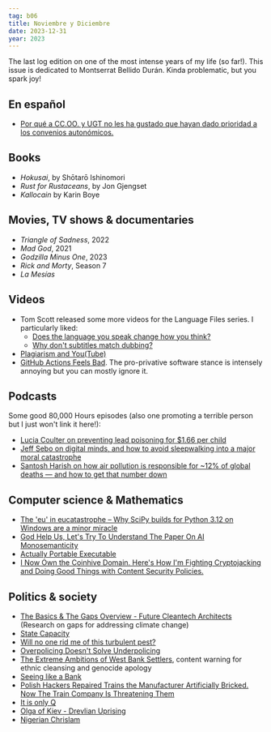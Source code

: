 ```yaml
---
tag: b06
title: Noviembre y Diciembre
date: 2023-12-31
year: 2023
---
```


The last log edition on one of the most intense years of my life (so far!). This issue is dedicated to Montserrat Bellido Durán. Kinda problematic, but you spark joy!

## En español

- [Por qué a CC.OO. y UGT no les ha gustado que hayan dado prioridad a los convenios autonómicos.](https://laboro-spain.blogspot.com/2023/12/prioridad-convenio-colectivo-autonomico.html)

## Books

- *Hokusai*, by Shōtarō Ishinomori
- *Rust for Rustaceans*, by Jon Gjengset
- *Kallocain* by Karin Boye

## Movies, TV shows & documentaries

- *Triangle of Sadness*, 2022
- *Mad God*, 2021
- *Godzilla Minus One*, 2023
- *Rick and Morty*, Season 7
- *La Mesías*

## Videos

- Tom Scott released some more videos for the Language Files series. I particularly liked:
  - [Does the language you speak change how you think?](https://www.youtube.com/watch?v=CmZdGo6b5yA)
  - [Why don't subtitles match dubbing?](https://www.youtube.com/watch?v=pU9sHwNKc2c)
- [Plagiarism and You(Tube)](https://www.youtube.com/watch?v=yDp3cB5fHXQ)
- [GitHub Actions Feels Bad](https://www.youtube.com/watch?v=9qljpi5jiMQ). The pro-privative software stance is intensely annoying but you can mostly ignore it.

## Podcasts

Some good 80,000 Hours episodes (also one promoting a terrible person but I just won't link it here!):
- [Lucia Coulter on preventing lead poisoning for $1.66 per child](https://80000hours.org/podcast/episodes/lucia-coulter-lead-exposure-elimination-project/)
- [Jeff Sebo on digital minds, and how to avoid sleepwalking into a major moral catastrophe](https://80000hours.org/podcast/episodes/jeff-sebo-ethics-digital-minds/)
- [Santosh Harish on how air pollution is responsible for ~12% of global deaths — and how to get that number down ](https://80000hours.org/podcast/episodes/santosh-harish-air-pollution/)

## Computer science & Mathematics

- [The 'eu' in eucatastrophe – Why SciPy builds for Python 3.12 on Windows are a minor miracle](https://labs.quansight.org/blog/building-scipy-with-flang)
- [God Help Us, Let's Try To Understand The Paper On AI Monosemanticity](https://www.astralcodexten.com/p/god-help-us-lets-try-to-understand)
- [Actually Portable Executable](https://justine.lol/ape.html)
- [I Now Own the Coinhive Domain. Here's How I'm Fighting Cryptojacking and Doing Good Things with Content Security Policies.](https://www.troyhunt.com/i-now-own-the-coinhive-domain-heres-how-im-fighting-cryptojacking-and-doing-good-things-with-content-security-policies/)

## Politics & society

- [The Basics & The Gaps Overview - Future Cleantech Architects](https://fcarchitects.org/tbtg-overview/) (Research on gaps for addressing climate change)
- [State Capacity](https://ourworldindata.org/state-capacity)
- [Will no one rid me of this turbulent pest?](https://denovo.substack.com/p/will-no-one-rid-me-of-this-turbulent)
- [Overpolicing Doesn't Solve Underpolicing](https://thingofthings.substack.com/p/overpolicing-doesnt-solve-underpolicing)
- [The Extreme Ambitions of West Bank Settlers](https://www.newyorker.com/news/q-and-a/the-extreme-ambitions-of-west-bank-settlers), content warning for ethnic cleansing and genocide apology
- [Seeing like a Bank](https://www.bitsaboutmoney.com/archive/seeing-like-a-bank/)
- [Polish Hackers Repaired Trains the Manufacturer Artificially Bricked. Now The Train Company Is Threatening Them](https://www.404media.co/polish-hackers-repaired-trains-the-manufacturer-artificially-bricked-now-the-train-company-is-threatening-them/)
- [It is only Q](https://danq.me/2023/12/18/it-is-only-q)
- [Olga of Kiev - Drevlian Uprising](https://en.wikipedia.org/wiki/Olga_of_Kiev#Drevlian_Uprising)
- [Nigerian Chrislam](https://en.wikipedia.org/wiki/Nigerian_Chrislam)
